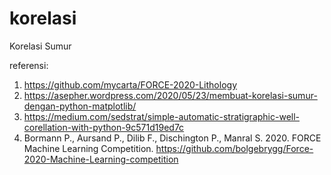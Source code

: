 # korelasi

Korelasi Sumur <br />


referensi: <br />
1. https://github.com/mycarta/FORCE-2020-Lithology <br />
2. https://asepher.wordpress.com/2020/05/23/membuat-korelasi-sumur-dengan-python-matplotlib/ <br />
3. https://medium.com/sedstrat/simple-automatic-stratigraphic-well-corellation-with-python-9c571d19ed7c <br />
4. Bormann P., Aursand P., Dilib F., Dischington P., Manral S. 2020. FORCE Machine Learning Competition. https://github.com/bolgebrygg/Force-2020-Machine-Learning-competition
